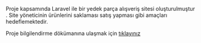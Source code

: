 Proje kapsamında Laravel ile bir yedek parça alışveriş sitesi oluşturulmuştur . Site yöneticinin ürünlerini saklaması satış yapması gibi amaçları hedeflemektedir.

Proje bilgilendirme dökümanına ulaşmak için [tıklayınız](https://drive.google.com/file/d/1SZu2sO4HuV3GvYNFdnAIBf3imCe7Skha/view?usp=sharing)

